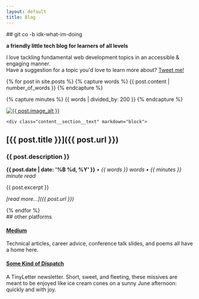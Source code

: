 ```yaml
---
layout: default
title: Blog
---
```

<div class="content__section__text--centered" markdown="block">
## git co -b idk-what-im-doing

__a friendly little tech blog for learners of all levels__

I love tackling fundamental web development topics in an accessible & engaging manner.
<br>
Have a suggestion for a topic you'd love to learn more about? [Tweet me!](https://twitter.com/mariechatfield)
</div>

{% for post in site.posts %}
  {% capture words %}
    {{ post.content | number_of_words }}
  {% endcapture %}

  {% capture minutes %}
    {{ words | divided_by: 200 }}
  {% endcapture %}

  <div class="content__section">
    <div class="content__section__media">
      <a href="{{ post.url }}">
        <img class="content__section__image" src="{{ post.image }}" alt="{{ post.image_alt }}">
        </a>
    </div>

    <div class="content__section__text" markdown="block">
## [{{ post.title }}]({{ post.url }})
### {{ post.description }}
__{{ post.date | date: '%B %d, %Y'  }}__
_&#8226; {{ words }} words &#8226; {{ minutes }} minute read_
        
{{ post.excerpt }}

_[read more...]({{ post.url }})_      
</div>
  </div>
{% endfor %}

<div class="spacer--xl"></div>

<div class="content__section__text--centered" markdown="block">
## other platforms

#### [Medium](https://medium.com/@mariechatfield)

Technical articles, career advice, conference talk slides, and poems all have a home here.

#### [Some Kind of Dispatch](http://tinyletter.com/mariechatfield)

A TinyLetter newsletter. Short, sweet, and fleeting, these missives are meant to be enjoyed like ice cream cones on a sunny June afternoon: quickly and with joy.